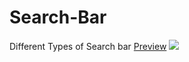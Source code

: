 # Search-Bar
Different Types of Search bar 
<a href="http://127.0.0.1:5500/Search%20Bar/search%20bar.html">Preview</a>
![](https://user-images.githubusercontent.com/68815149/134805624-b8d078e5-50a9-45c2-9f13-02eb4473df80.png)
